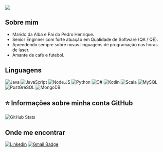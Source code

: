 ![](https://komarev.com/ghpvc/?username=alexander2005rj&color=006bed)

## Sobre mim 
- Marido da Alba e Pai do Pedro Henrique.
- Senior Enginner com forte atuação em Qualidade de Software (QA / QE).
- Aprendendo sempre sobre novas linguagens de programação nas horas de laser.
- Amante de café e futebol.


## Linguagens
![Java](https://img.shields.io/badge/Java-ED8B00?style=for-the-badge&logo=java&logoColor=white)
![JavaScript](https://img.shields.io/badge/JavaScript-F7DF1E?style=for-the-badge&logo=javascript&logoColor=black)
![Node.JS](https://img.shields.io/badge/Node.js-43853D?style=for-the-badge&logo=node.js&logoColor=white)
![Python](https://img.shields.io/badge/Python-3776AB?style=for-the-badge&logo=python&logoColor=white)
![C#](https://img.shields.io/badge/C%23-239120?style=for-the-badge&logo=c-sharp&logoColor=white)
![Kotlin](https://img.shields.io/badge/Kotlin-0095D5?&style=for-the-badge&logo=kotlin&logoColor=white)
![Scala](https://img.shields.io/badge/Scala-DC322F?style=for-the-badge&logo=scala&logoColor=white)
![MySQL](https://img.shields.io/badge/MySQL-00000F?style=for-the-badge&logo=mysql&logoColor=white)
![PostGreSQL](https://img.shields.io/badge/PostgreSQL-316192?style=for-the-badge&logo=postgresql&logoColor=white)
![MongoDB](https://img.shields.io/badge/MongoDB-4EA94B?style=for-the-badge&logo=mongodb&logoColor=white)


## ⭐ Informações sobre minha conta GitHub

![GitHub Stats](https://github-readme-stats.vercel.app/api?username=alexander2005rj&show_icons=true)


## Onde me encontrar


[![Linkedin](https://img.shields.io/badge/-alexander2005rj-blue?style=flat-square&logo=Linkedin&logoColor=white&link=Lhttps://www.linkedin.com/in/alexander2005rj/)](https://www.linkedin.com/in/alexander2005rj/)
[![Gmail Badge](https://img.shields.io/badge/-alexander2005rj@gmail.com-006bed?style=flat-square&logo=Gmail&logoColor=white&link=mailto:alexander2005rj@gmail.com)](mailto:alexander2005rj@gmail.com)

